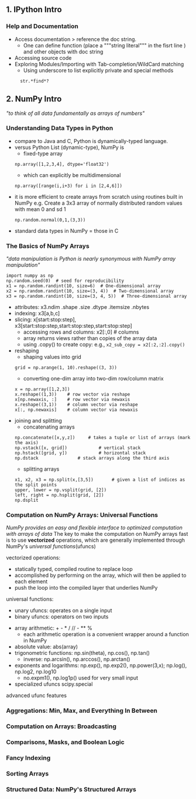 ## 1. IPython Intro
### Help and Documentation
* Access documentation > reference the doc string.
	* One can define function (place a """string literal""" in the fisrt line ) and other objects with doc string
* Accessing source code
* Exploring Modules/Importing with Tab-completion/WildCard matching
	* Using underscore to list explicitly private and special methods
  ```
    str.*find*?
  ```
## 2. NumPy Intro
*"to think of all data fundamentally as arrays of numbers"*
### Understanding Data Types in Python
* compare to Java and C, Python is dynamically-typed language.
* versus Python List (dynamic-type), NumPy is
	* fixed-type array
	```
	np.array([1,2,3,4], dtype='float32')
	```
	* which can explicitly be multidimensional
	```
	np.array([range(i,i+3) for i in [2,4,6]])
	```
* it is more efficient to create arrays from scratch using routines built in NumPy
	e.g. Create a 3x3 array of normally distributed random values with mean 0 and sd 1
	```
	np.random.normal(0,1,(3,3))
	```
* standard data types in NumPy = those in C
### The Basics of NumPy Arrays
*"data manipulation is Python is nearly synonymous with NumPy array manipulation"*
```
import numpy as np
np.random.seed(0)  # seed for reproducibility
x1 = np.random.randint(10, size=6)  # One-dimensional array
x2 = np.random.randint(10, size=(3, 4))  # Two-dimensional array
x3 = np.random.randint(10, size=(3, 4, 5))  # Three-dimensional array
```
* attributes: x3.ndim .shape .size .dtype .itemsize .nbytes
* indexing: x3[a,b,c]
* slicing: x[start:stop:step], x3[start:stop:step,start:stop:step,start:stop:step]
	* accessing rows and columns: x2[:,0] # columns
	* array returns views rather than copies of the array data
	* using .copy() to create copy: e.g., ```x2_sub_copy = x2[:2,:2].copy()```
* reshaping
	* shaping values into grid
	```
	grid = np.arange(1, 10).reshape((3, 3))
	```
	* converting one-dim array into two-dim row/column matrix
	```
	x = np.array([1,2,3])
	x.reshape((1,3))  	# row vector via reshape
	x[np.newaxis, :]	# row vector via newaxis
	x.reshape((3,1))	# column vector via reshape
	x[:, np.newaxis]	# column vector via newaxis
	```
* joining and splitting
	* concatenating arrays
	```
	np.concatenate([x,y,z])		# takes a tuple or list of arrays (mark the axis)
	np.vstack([x, grid])			# vertical stack
	np.hstack([grid, y])			# horizontal stack
	np.dstack				# stack arrays along the third axis
	```
	* splitting arrays
	``` 
	x1, x2, x3 = np.split(x,[3,5])	     # given a list of indices as the split points
	upper, lower = np.vsplit(grid, [2])
	left, right = np.hsplit(grid, [2])
	np.dsplit
	```
### Computation on NumPy Arrays: Universal Functions
*NumPy provides an easy and flexible interface to optimized computation with arrays of data*
The key to make the computation on NumPy arrays fast is to use **vectorized** operations, which are generally implemented through NumPy's *universal functions*(ufuncs)

vectorized operations: 
* statically typed, compiled routine to replace loop 
* accomplished by performing on the array, which will then be applied to each element
* push the loop into the compiled layer that underlies NumPy

universal functions:
- unary ufuncs: operates on a single input
- binary ufuncs: operators on two inputs
* array arithmetic: + - * / // - ** %
	* each arithmetic operation is a convenient wrapper around a function in NumPy
* absolute value: abs(array)
* trigonometric functions: np.sin(theta), np.cos(), np.tan()
	* inverse: np.arcsin(), np.arccos(), np.arctan()
* exponents and logarithms: np.exp(), np.exp2(), np.power(3,x); np.log(), np.log2, np.log10
	* no.expm1(), np.log1p() used for very small input
* specialized ufuncs
	scipy.special
	
advanced ufunc features

### Aggregations: Min, Max, and Everything In Between
### Computation on Arrays: Broadcasting
### Comparisons, Masks, and Boolean Logic
### Fancy Indexing
### Sorting Arrays
### Structured Data: NumPy's Structured Arrays
